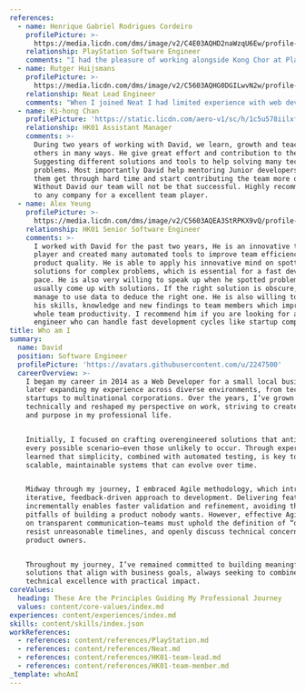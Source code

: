 ```yaml
---
references:
  - name: Henrique Gabriel Rodrigues Cordeiro
    profilePicture: >-
      https://media.licdn.com/dms/image/v2/C4E03AQHD2naWzqU6Ew/profile-displayphoto-shrink_100_100/profile-displayphoto-shrink_100_100/0/1653468506377?e=1740009600&v=beta&t=dQiD6aCdT0aSzfaZO9o62hcdPLwtzyOPo7oz9yj3UoE
    relationship: PlayStation Software Engineer
    comments: "I had the pleasure of working alongside Kong Chor at PlayStation, and I can con\0dently say that he is one of the most talented and dependable professionals I’ve had the privilege to collaborate with. Kong brings an exceptional combination of technical expertise, problem-solving skills, and a team-\0rst attitude to everything he does. His pro\0ciency in JS/TS stacks and his ability to quickly grasp the nuances of complex systems made him an indispensable asset to our team. Beyond his technical skills, Kong stands out for his collaborative and supportive nature. He’s always willing to lend a hand, share insights, or help other team members. I highly recommend Kong to any team or organization looking for a skilled and dedicated software engineer. He will undoubtedly make a lasting impact wherever he goes."
  - name: Rutger Huijsmans
    profilePicture: >-
      https://media.licdn.com/dms/image/v2/C5603AQHG0DGILwvN2w/profile-displayphoto-shrink_100_100/profile-displayphoto-shrink_100_100/0/1635254895654?e=1740009600&v=beta&t=qbnSH9amhvJLrwWK_A8vj5MLZr10uHGZCJ4fPU5pd6g
    relationship: Neat Lead Engineer
    comments: "When I joined Neat I had limited experience with web development and JavaScript. Luckily, I had Chor on my team! Chor is extremely experienced in JS development and he's a very patient person. Despite the pandemic he made the effort to commute to o\0ce everyday to teach me the ins and outs of Neat's system face to face. He truly enabled the team to excel technically. He inspired us to use the best technologies for the job and explained them when needed. I hope to work together with Chor again in the future."
  - name: Ki-hong Chan
    profilePicture: 'https://static.licdn.com/aero-v1/sc/h/1c5u578iilxfi4m4dvc4q810q'
    relationship: HK01 Assistant Manager
    comments: >-
      During two years of working with David, we learn, growth and teaching each
      others in many ways. He give great effort and contribution to the team.
      Suggesting different solutions and tools to help solving many technical
      problems. Most importantly David help mentoring Junior developers. To help
      them get through hard time and start contributing the team more quickly.
      Without David our team will not be that successful. Highly recommend him
      to any company for a excellent team player.
  - name: Alex Yeung
    profilePicture: >-
      https://media.licdn.com/dms/image/v2/C5603AQEA3StRPKX9vQ/profile-displayphoto-shrink_100_100/profile-displayphoto-shrink_100_100/0/1636115228873?e=1741219200&v=beta&t=EbPfh0smErG-ib-tL4fHcuB8p_fBOgsMv0dKL7MoeW8
    relationship: HK01 Senior Software Engineer
    comments: >-
      I worked with David for the past two years, He is an innovative team
      player and created many automated tools to improve team efficiency and
      product quality. He is able to apply his innovative mind on spotting quick
      solutions for complex problems, which is essential for a fast development
      pace. He is also very willing to speak up when he spotted problems and
      usually come up with solutions. If the right solution is obscure, he could
      manage to use data to deduce the right one. He is also willing to share
      his skills, knowledge and new findings to team members which improve the
      whole team productivity. I recommend him if you are looking for an
      engineer who can handle fast development cycles like startup company.
title: Who am I
summary:
  name: David
  position: Software Engineer
  profilePicture: 'https://avatars.githubusercontent.com/u/2247500'
  careerOverview: >-
    I began my career in 2014 as a Web Developer for a small local business,
    later expanding my experience across diverse environments, from tech
    startups to multinational corporations. Over the years, I’ve grown
    technically and reshaped my perspective on work, striving to create balance
    and purpose in my professional life.


    Initially, I focused on crafting overengineered solutions that anticipated
    every possible scenario—even those unlikely to occur. Through experience, I
    learned that simplicity, combined with automated testing, is key to creating
    scalable, maintainable systems that can evolve over time.


    Midway through my journey, I embraced Agile methodology, which introduced an
    iterative, feedback-driven approach to development. Delivering features
    incrementally enables faster validation and refinement, avoiding the
    pitfalls of building a product nobody wants. However, effective Agile relies
    on transparent communication—teams must uphold the definition of “done,”
    resist unreasonable timelines, and openly discuss technical concerns with
    product owners.


    Throughout my journey, I’ve remained committed to building meaningful
    solutions that align with business goals, always seeking to combine
    technical excellence with practical impact.
coreValues:
  heading: These Are the Principles Guiding My Professional Journey
  values: content/core-values/index.md
experiences: content/experiences/index.md
skills: content/skills/index.json
workReferences:
  - references: content/references/PlayStation.md
  - references: content/references/Neat.md
  - references: content/references/HK01-team-lead.md
  - references: content/references/HK01-team-member.md
_template: whoAmI
---
```


